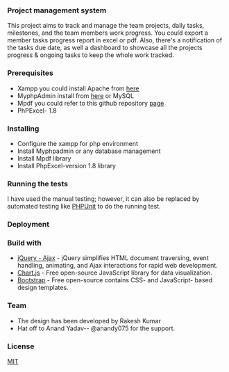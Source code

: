 ### Project management system
This project aims to track and manage the team projects, daily tasks, milestones, and the team members work progress. You could export a member tasks progress report in excel or pdf. Also, there's a notification of the tasks due date, as well a dashboard to showcase all the projects progress & ongoing tasks to keep the whole work tracked. 

### Prerequisites
- Xampp you could install Apache from [here](https://www.apachefriends.org/download.html)
- MyphpAdmin install from [here](https://www.phpmyadmin.net/downloads/) or MySQL 
- Mpdf you could refer to this github repository [page](https://github.com/mpdf/mpdf)
- PhPExcel- 1.8

### Installing
- Configure the xampp for php environment 
- Install Myphpadmin or any database management 
- Install Mpdf library 
- Install PhpExcel-version 1.8 library

### Running the tests

I have used the manual testing; however, it can also be replaced by automated testing like [PHPUnit](https://phpunit.de/) to do the running test. 

### Deployment



### Build with
- [jQuery - Ajax](https://www.w3schools.com/jquery/jquery_ref_ajax.asp) - jQuery simplifies HTML document traversing, event handling, animating, and Ajax interactions for rapid web development.
- [Chart.js](https://www.chartjs.org/) - Free open-source JavaScript library for data visualization.
- [Bootstrap](https://getbootstrap.com/) - Free open-source contains CSS- and JavaScript- based design templates.


### Team 
- The design has been developed by Rakesh Kumar
- Hat off to Anand Yadav-- @anandy075 for the support.

### License
[MIT](https://choosealicense.com/licenses/mit/)
